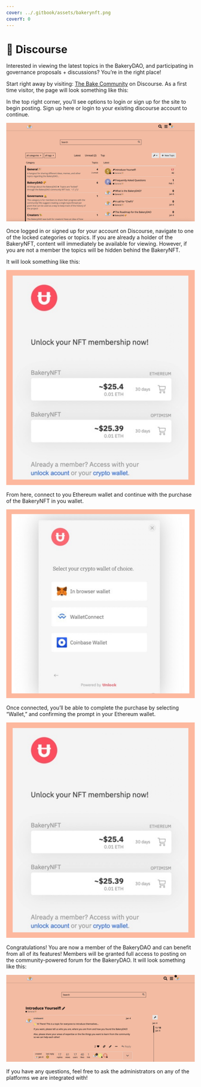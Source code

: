 ```yaml
---
cover: ../.gitbook/assets/bakerynft.png
coverY: 0
---
```


# 🎱 Discourse

Interested in viewing the latest topics in the BakeryDAO, and participating in governance proposals + discussions? You’re in the right place!

Start right away by visiting: [The Bake Community](https://bake.community) on Discourse. As a first time visitor, the page will look something like this:

In the top right corner, you’ll see options to login or sign up for the site to begin posting. Sign up here or login to your existing discourse account to continue.

![](../.gitbook/assets/97A59245-0B51-4C06-8EF1-05B09FE37B59.jpeg)

Once logged in or signed up for your account on Discourse, navigate to one of the locked categories or topics. If you are already a holder of the BakeryNFT, content will immediately be available for viewing. However, if you are not a member the topics will be hidden behind the BakeryNFT.

It will look something like this:

![](../.gitbook/assets/6.png)

From here, connect to you Ethereum wallet and continue with the purchase of the BakeryNFT in you wallet.

![](<../.gitbook/assets/3 (1).png>)

Once connected, you’ll be able to complete the purchase by selecting “Wallet,” and confirming the prompt in your Ethereum wallet.

![](../.gitbook/assets/6.png)

Congratulations! You are now a member of the BakeryDAO and can benefit from all of its features! Members will be granted full access to posting on the community-powered forum for the BakeryDAO. It will look something like this:

![](../.gitbook/assets/336E6A98-D93D-4D15-BDC7-6303B912FBF7.jpeg)

If you have any questions, feel free to ask the administrators on any of the platforms we are integrated with!

